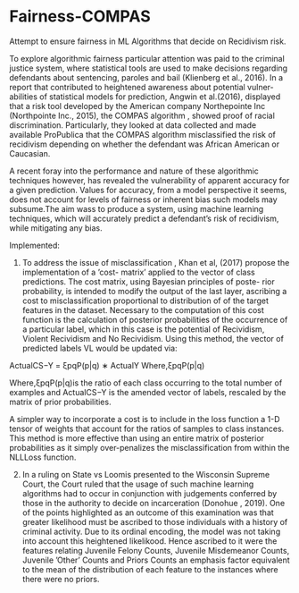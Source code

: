 # Fairness-COMPAS
Attempt to ensure fairness in ML Algorithms that decide on Recidivism risk. 

To explore algorithmic fairness particular attention was paid to the criminal justice system, where statistical tools are used to make decisions regarding defendants about sentencing, paroles and bail (Klienberg et al., 2016). In a report that contributed to heightened awareness about potential vulner- abilities of statistical models for prediction, Angwin et al.(2016), displayed that a risk tool developed by the American company Northepointe Inc (Northpointe Inc., 2015), the COMPAS algorithm , showed proof of racial discrimination. Particularly, they looked at data collected and made available ProPublica that the COMPAS algorithm misclassified the risk of recidivism depending on whether the defendant was African American or Caucasian.

A recent foray into the performance and nature of these algorithmic techniques however, has revealed the vulnerability of apparent accuracy for a given prediction. Values for accuracy, from a model perspective it seems, does not account for levels of fairness or inherent bias such models may subsume.The aim wass to produce a system, using machine learning techniques, which will accurately predict a defendant’s risk of recidivism, while mitigating any bias.

Implemented:
1. To address the issue of misclassification , Khan et al, (2017) propose the implementation of a ’cost- matrix’ applied to the vector of class predictions. The cost matrix, using Bayesian principles of poste- rior probability, is intended to modify the output of the last layer, ascribing a cost to misclassification proportional to distribution of of the target features in the dataset. Necessary to the computation of this cost function is the calculation of posterior probabilities of the occurrence of a particular label, which in this case is the potential of Recividism, Violent Recividism and No Recividism. Using this method, the vector of predicted labels VL would be updated via:

ActualCS−Y = ξpqP(p|q) ∗ ActualY Where,ξpqP(p|q)

Where,ξpqP(p|q)is the ratio of each class occurring to the total number of examples and ActualCS−Y
is the amended vector of labels, rescaled by the matrix of prior probabilities.

A simpler way to incorporate a cost is to include in the loss function a 1-D tensor of weights that account for the ratios of samples to class instances. This method is more effective than using an entire matrix of posterior probabilities as it simply over-penalizes the misclassification from within the NLLLoss function.

2. In a ruling on State vs Loomis presented to the Wisconsin Supreme Court, the Court ruled that the usage of such machine learning algorithms had to occur in conjunction with judgements conferred by those in the authority to decide on incarceration (Donohue , 2019). One of the points highlighted as an outcome of this examination was that greater likelihood must be ascribed to those individuals with a history of criminal activity. Due to its ordinal encoding, the model was not taking into account this heightened likelikood. Hence ascribed to it were the features relating Juvenile Felony Counts, Juvenile Misdemeanor Counts, Juvenile ’Other’ Counts and Priors Counts an emphasis factor equivalent to the mean of the distribution of each feature to the instances where there were no priors.



